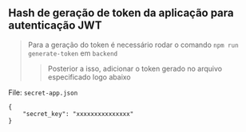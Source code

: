 ## Hash de geração de token da aplicação para autenticação JWT

> Para a geração do token é necessário rodar o 
> comando `npm run generate-token` em `backend`
>> Posterior a isso, adicionar o token gerado no arquivo
>> especificado logo abaixo

File: `secret-app.json`

```
{
    "secret_key": "xxxxxxxxxxxxxxx"
}
```

